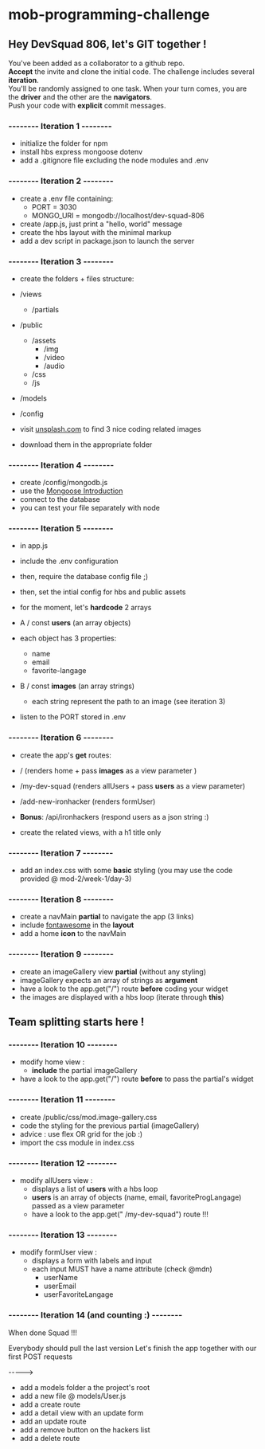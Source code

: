 # mob-programming-challenge

## Hey DevSquad 806, let's GIT together !

You've been added as a collaborator to a github repo.  
**Accept** the invite and clone the initial code. 
The challenge includes several **iteration**.  
You'll be randomly assigned to one task.
When your turn comes, you are the **driver** and the other are the **navigators**.  
Push your code with **explicit** commit messages.


### -------- Iteration 1 --------

- initialize the folder for npm
- install hbs express mongoose dotenv
- add a .gitignore file excluding the node modules and .env

### -------- Iteration 2 --------


- create a .env file containing: 
  - PORT = 3030
  - MONGO_URI = mongodb://localhost/dev-squad-806
- create /app.js, just print a "hello, world" message 
- create the hbs layout with the minimal markup
- add a dev script in package.json to launch the server

### -------- Iteration 3 --------

- create the folders + files structure:
- /views
  - /partials
- /public
  - /assets
    - /img
    - /video
    - /audio
  - /css
  - /js
- /models
- /config

- visit [unsplash.com](https://unsplash.com/) to find 3 nice coding related images
- download them in the appropriate folder

### -------- Iteration 4 --------

- create /config/mongodb.js 
- use the [Mongoose Introduction](https://my.ironhack.com/lms/courses/course-v1:IRONHACK+WDFT+202006_PAR/units/ironhack-course-chapter_4-sequential_3-vertical) 
- connect to the database
- you can test your file separately with node


### -------- Iteration 5 --------

- in app.js
- include the .env configuration
- then, require the database config file ;)
- then, set the intial config for hbs and public assets

- for the moment, let's **hardcode** 2 arrays
-  A / const **users** (an array objects)
  - each object has 3 properties:
    - name
    - email
    - favorite-langage
-  B / const **images** (an array strings)
    - each string represent the path to an image (see iteration 3)

- listen to the PORT stored in .env



### -------- Iteration 6 --------

- create the app's **get** routes:
- /                             (renders home  + pass **images** as a view parameter )
- /my-dev-squad                 (renders allUsers + pass **users** as a view parameter)  
- /add-new-ironhacker           (renders formUser)            
- **Bonus**: /api/ironhackers   (respond users as a json string :)

- create the related views, with a h1 title only


### -------- Iteration 7 --------

- add an index.css with some **basic** styling (you may use the code provided @ mod-2/week-1/day-3)


### -------- Iteration 8 --------

- create a navMain **partial** to navigate the app (3 links)
- include [fontawesome](https://fontawesome.com/) in the **layout**
- add a home **icon** to the navMain


### -------- Iteration 9 --------

- create an imageGallery view **partial** (without any styling)
- imageGallery expects an array of strings as **argument**
- have a look to the app.get("/") route **before** coding your widget
- the images are displayed with a hbs loop (iterate through **this**)


## Team splitting starts here !

### -------- Iteration 10  --------

- modify home view : 
  - **include** the partial imageGallery
 - have a look to the app.get("/") route **before** to pass the partial's widget


### -------- Iteration 11  --------

- create /public/css/mod.image-gallery.css 
- code the styling for the previous partial (imageGallery)
- advice : use flex OR grid for the job :)
- import the css module in index.css


### -------- Iteration 12 --------

- modify allUsers view : 
  - displays a list of **users** with a hbs loop
  - **users** is an array of objects (name, email, favoriteProgLangage) passed as a view parameter
  - have a look to the app.get(" /my-dev-squad") route !!!


### -------- Iteration 13 --------

- modify formUser view : 
  - displays a form with labels and input
  - each input MUST have a name attribute (check @mdn)
    - userName
    - userEmail
    - userFavoriteLangage


### -------- Iteration 14 (and counting :) --------


When done Squad !!!

Everybody should pull the last version
Let's finish the app together with our first POST requests

----->

- add a models folder a the project's root
- add a new file @ models/User.js
- add a create route
- add a detail view with an update form
- add an update route
- add a remove button on the hackers list
- add a delete route


